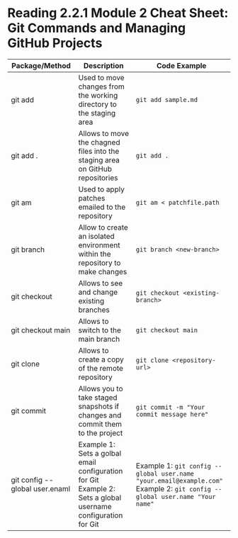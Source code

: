 # Reading 2.2.1 Module 2 Cheat Sheet: Git Commands and Managing GitHub Projects

|Package/Method|Description|Code Example|
|---|---|---|
|git add| Used to move changes from the working directory to the staging area| ``` git add sample.md ```|
|git add .| Allows to move the chagned files into the staging area on GitHub repositories| `git add . `|
|git am| Used to apply patches emailed to the repository| `git am < patchfile.path`|
|git branch| Allow to create an isolated environment within the repository to make changes | `git branch <new-branch>`|
|git checkout | Allows to see and change existing branches | `git checkout <existing-branch>`|
|git checkout main| Allows to switch to the main branch| `git checkout main`|
|git clone| Allows to create a copy of the remote repository| `git clone <repository-url>`|
|git commit| Allows you to take staged snapshots if changes and commit them to the project| `git commit -m "Your commit message here"`|
|git config --global user.enaml| Example 1: Sets a golbal email configuration for Git <br> Example 2: Sets a global username configuration for Git| Example 1: `git config --global user.name "your.email@example.com"` <br> Example 2: `git config --global user.name "Your name"`|
